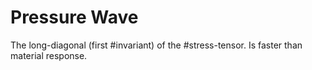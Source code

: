 # Pressure Wave

The long-diagonal (first #invariant) of the #stress-tensor.
Is faster than material response.